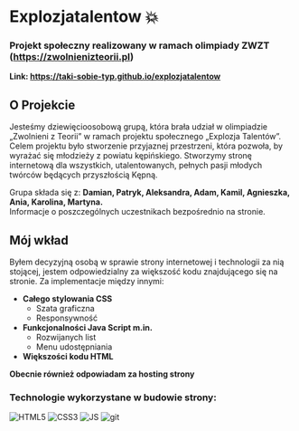# Explozjatalentow 💥
### Projekt społeczny realizowany w ramach olimpiady ZWZT (https://zwolnienizteorii.pl)

**Link: https://taki-sobie-typ.github.io/explozjatalentow**

## O Projekcie
Jesteśmy dziewięcioosobową grupą, która brała udział w olimpiadzie „Zwolnieni z Teorii” w ramach projektu społecznego „Explozja Talentów”. Celem projektu było stworzenie przyjaznej przestrzeni, która pozwoła, by wyrażać się młodzieży z powiatu kępińskiego. Stworzymy stronę internetową dla wszystkich, utalentowanych, pełnych pasji młodych twórców będących przyszłością Kępną.

Grupa składa się z: **Damian, Patryk, Aleksandra, Adam, Kamil, Agnieszka, Ania, Karolina, Martyna.**<br>
Informacje o poszczególnych uczestnikach bezpośrednio na stronie.

## Mój wkład
Byłem decyzyjną osobą w sprawie strony internetowej i technologii za nią stojącej, jestem odpowiedzialny za większość kodu znajdującego się na stronie.
Za implementacje między innymi:
* **Całego stylowania CSS**
  - Szata graficzna
  - Responsywność
* **Funkcjonalności Java Script m.in.**
  - Rozwijanych list
  - Menu udostępniania
* **Większości kodu HTML**

**Obecnie również odpowiadam za hosting strony**

### Technologie wykorzystane w budowie strony:
<p align="left">
  <img alt="HTML5" src="https://custom-icon-badges.demolab.com/badge/HTML5-de611f?style=for-the-badge&logo=html5&logoColor=white" />
  <img alt="CSS3" src="https://custom-icon-badges.demolab.com/badge/CSS3-3371ff?style=for-the-badge&logo=css3&logoColor=white" />
  <img alt="JS" src="https://custom-icon-badges.demolab.com/badge/JS-ffe91a?style=for-the-badge&logo=javascript&logoColor=black" />
  <img alt="git" src="https://img.shields.io/badge/-Git-F05032?style=for-the-badge&logo=git&logoColor=white" />
</p>
